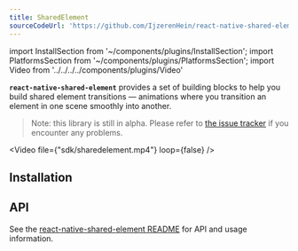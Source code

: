 ```yaml
---
title: SharedElement
sourceCodeUrl: 'https://github.com/IjzerenHein/react-native-shared-element'
---
```


import InstallSection from '~/components/plugins/InstallSection';
import PlatformsSection from '~/components/plugins/PlatformsSection';
import Video from '../../../../components/plugins/Video'

**`react-native-shared-element`** provides a set of building blocks to help you build shared element transitions &mdash; animations where you transition an element in one scene smoothly into another.

> Note: this library is still in alpha. Please refer to [the issue tracker](https://github.com/IjzerenHein/react-native-shared-element/issues) if you encounter any problems.

<Video file={"sdk/sharedelement.mp4"} loop={false} />

<PlatformsSection android emulator ios simulator web />

## Installation

<InstallSection packageName="react-native-shared-element" href="https://github.com/IjzerenHein/react-native-shared-element#installation" />

## API

See the [react-native-shared-element README](https://github.com/IjzerenHein/react-native-shared-element/blob/master/README.md) for API and usage information.
